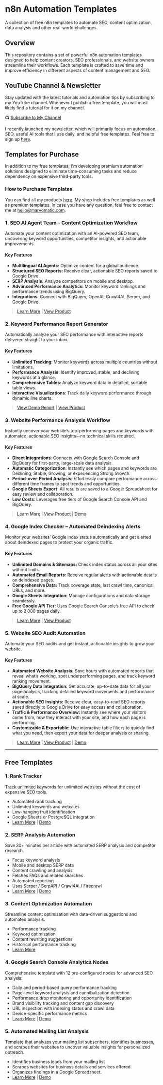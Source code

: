 # n8n Automation Templates

A collection of free n8n templates to automate SEO, content optimization, data analysis and other real-world challenges.

## Overview

This repository contains a set of powerful n8n automation templates designed to help content creators, SEO professionals, and website owners streamline their workflows. Each template is crafted to save time and improve efficiency in different aspects of content management and SEO.

## YouTube Channel & Newsletter

Stay updated with the latest tutorials and automation tips by subscribing to my YouTube channel. Whenever I publish a free template, you will most likely find a tutorial for it on my channel.

📺 [Subscribe to My Channel](https://www.youtube.com/@Marvomatic)

I recently launched my newsletter, which will primarily focus on automation, SEO, useful AI tools that I use daily, and helpful free templates. Feel free to sign up [here](https://marvomatic.com/newsletter/).

##  Templates for Purchase

In addition to my free templates, I'm developing premium automation solutions designed to eliminate time-consuming tasks and reduce dependency on expensive third-party tools. 

###  How to Purchase Templates

You can find all my products [here](https://marvomatic.com/products/). My shop includes free templates as well as premium templates. In case you have any question, feel free to contact me at [hello@marvomatic.com](mailto:hello@marvomatic.com). 

### 1. SEO AI Agent Team – Content Optimization Workflow

Automate your content optimization with an AI-powered SEO team, uncovering keyword opportunities, competitor insights, and actionable improvements.

#### Key Features
- **Multilingual AI Agents:** Optimize content for a global audience.
- **Structured SEO Reports:** Receive clear, actionable SEO reports saved to Google Drive.
- **SERP Analysis:** Analyze competitors on mobile and desktop.
- **Advanced Performance Analytics:** Monitor keyword rankings and performance trends using BigQuery.
- **Integrations:** Connect with BigQuery, OpenAI, Crawl4AI, Serper, and Google Drive.

> [Learn More](./ai-powered-seo-team/readme.md) | [View Product](https://marvomatic.com/products/n8n-seo-ai-agent-team-content-optimization/)

### 2. Keyword Performance Report Generator

Automatically analyze your SEO performance with interactive reports delivered straight to your inbox.

#### Key Features
- **Unlimited Tracking**: Monitor keywords across multiple countries without limitations.
- **Performance Analysis**: Identify improved, stable, and declining keywords at a glance.
- **Comprehensive Tables**: Analyze keyword data in detailed, sortable table views.
- **Interactive Visualizations**: Track daily keyword performance through dynamic line charts.

> [View Demo Report](./tracked-keyword-performance-report-generator/n8n-keyword-rank-tracking-example-report.html) | [View Product](https://marvomatic.com/products/n8n-keyword-rank-tracking-report-automation/)

### 3. Website Performance Analysis Workflow

Instantly uncover your website’s top-performing pages and keywords with automated, actionable SEO insights—no technical skills required.

#### Key Features
- **Direct Integrations**: Connects with Google Search Console and BigQuery for first-party, large-scale data analysis.
- **Automatic Categorization**: Instantly see which pages and keywords are Declining, Stable, Growing, or experiencing Strong Growth.
- **Period-over-Period Analysis**: Effortlessly compare performance across different time frames to spot trends and opportunities.
- **Google Sheets Export**: All results are saved to a Google Spreadsheet for easy review and collaboration.
- **Low Costs**: Leverages free tiers of Google Search Console API and BigQuery.

> [Learn More](./traffic-performance-analysis/readme.md) | [View Product](https://marvomatic.com/products/n8n-website-performance-analysis-workflow/) | [Demo](https://youtu.be/P_6qXBhF8YU?si=luomUphYlhLifu8R)

### 4. Google Index Checker – Automated Deindexing Alerts

Monitor your websites’ Google index status automatically and get alerted about deindexed pages to protect your organic traffic.

#### Key Features
- **Unlimited Domains & Sitemaps:** Check index status across all your sites without limits.
- **Automated Email Reports:** Receive regular alerts with actionable details on deindexed pages.
- **Comprehensive Data:** Track coverage state, last crawl time, canonical URLs, and more.
- **Google Sheets Integration:** Manage configurations and data storage seamlessly.
- **Free Google API Tier:** Uses Google Search Console’s free API to check up to 2,000 pages daily.

> [Learn More](./google-index-checker/readme.md) | [View Product](https://marvomatic.com/products/automated-google-index-checker/)

### 5. Website SEO Audit Automation

Automate your SEO audits and get instant, actionable insights to grow your website.

#### Key Features
- **Automated Website Analysis:** Save hours with automated reports that reveal what’s working, spot underperforming pages, and track keyword ranking movement.
- **BigQuery Data Integration:** Get accurate, up-to-date data for all your page analysis, tracking detailed keyword movements and performance at scale.
- **Actionable SEO Insights:** Receive clear, easy-to-read SEO reports saved directly to Google Drive for easy access and collaboration.
- **Traffic & Performance Overview:** Instantly see where your visitors come from, how they interact with your site, and how each page is performing.
- **Customizable & Exportable:** Use interactive table filters to quickly find what you need, then export your data for deeper analysis or sharing.

> [Learn More](./website-seo-audit/readme.md) | [View Product](https://marvomatic.com/products/automated-website-analysis-report/) | [Demo](https://youtu.be/_FfJLiMNJLw?si=uw7HuAxjJ-AKpPJ8)

---

## Free Templates

### 1. Rank Tracker
Track unlimited keywords for unlimited websites without the cost of expensive SEO tools.
- Automated rank tracking
- Unlimited keywords and websites
- Low-hanging fruit identification
- Google Sheets or PostgreSQL integration
- [Learn More](./keyword-rank-tracker/readme.md) | [Demo](https://youtu.be/_m_nY3vMSVk?si=hojeDjE_GgGJIFAv)


### 2. SERP Analysis Automation
Save 30+ minutes per article with automated SERP analysis and competitor research.
- Focus keyword analysis
- Mobile and desktop SERP data
- Content crawling and analysis
- Fetches FAQs and related searches
- Automated reporting
- Uses Serper / SerpAPI / Crawl4AI / Firecrawl
- [Learn More](./serp-analysis/readme.md) | [Demo](https://youtu.be/DEG9-EZYyUM?si=3h36soUABghPyVZ5)

### 3. Content Optimization Automation
Streamline content optimization with data-driven suggestions and automated analysis.
- Performance tracking
- Keyword optimization
- Content rewriting suggestions
- Historical performance tracking
- [Learn More](./gsc-ai-seo-writer/readme.md)

### 4. Google Search Console Analytics Nodes
Comprehensive template with 12 pre-configured nodes for advanced SEO analysis:
- Daily and period-based query performance tracking
- Page-level keyword analysis and cannibalization detection
- Performance drop monitoring and opportunity identification
- Brand visibility tracking and content gap discovery
- URL inspection with indexing status and crawl data
- Device-specific performance metrics
- [Learn More](./get-google-search-console-data/readme.md) | [Demo](https://youtu.be/UPG87Wxzaf8?si=PEYFwc70RS-LV0dN)

### 5. Automated Mailing List Analysis
Template that analyzes your mailing list subscribers, identifies businesses, and scrapes their websites to uncover valuable insights for personalized outreach.
- Identifies business leads from your mailing list
- Scrapes websites for business details and services offered.
- Organizes findings in a Google Spreadsheet.
- [Learn More](./mailing-list-analysis/readme.md) | [Demo](https://youtu.be/D67kp5QYRck?si=mYqxEOsdmJKRsLxi)

